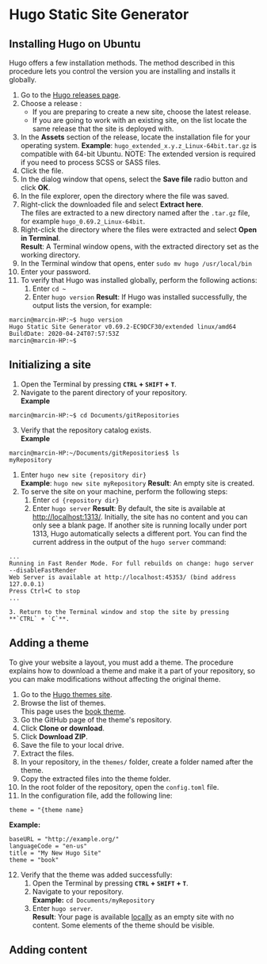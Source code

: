 # Hugo Static Site Generator

## Installing Hugo on Ubuntu
Hugo offers a few installation methods. The method described in this procedure lets you control the version you are installing and installs it globally.  

1. Go to the [Hugo releases page](https://github.com/gohugoio/hugo/releases).
2. Choose a release :
   - If you are preparing to create a new site, choose the latest release.
   - If you are going to work with an existing site, on the list locate the same release that the site is deployed with.
3. In the **Assets** section of the release, locate the installation file for your operating system.
**Example**: `hugo_extended_x.y.z_Linux-64bit.tar.gz` is compatible with 64-bit Ubuntu.
NOTE: The extended version is required if you need to process SCSS or SASS files.
4. Click the file.
5. In the dialog window that opens, select the **Save file** radio button and click **OK**.
6. In the file explorer, open the directory where the file was saved.
7. Right-click the downloaded file and select **Extract here**.  
   The files are extracted to a new directory named after the `.tar.gz` file, for example `hugo_0.69.2_Linux-64bit`.
8. Right-click the directory where the files were extracted and select **Open in Terminal**.  
**Result**: A Terminal window opens, with the extracted directory set as the working directory.
1. In the Terminal window that opens, enter `sudo mv hugo /usr/local/bin`
2. Enter your password.
3. To verify that Hugo was installed globally, perform the following actions:
   1. Enter `cd ~`
   2. Enter `hugo version`
   **Result**: If Hugo was installed successfully, the output lists the version, for example:  
```
marcin@marcin-HP:~$ hugo version
Hugo Static Site Generator v0.69.2-EC9DCF30/extended linux/amd64 BuildDate: 2020-04-24T07:57:53Z
marcin@marcin-HP:~$ 
```

## Initializing a site

1. Open the Terminal by pressing **`CTRL` + `SHIFT` + `T`**.
2. Navigate to the parent directory of your repository.  
**Example**
```
marcin@marcin-HP:~$ cd Documents/gitRepositories

```
3. Verify that the repository catalog exists.  
**Example**
```
marcin@marcin-HP:~/Documents/gitRepositories$ ls
myRepository

```
1. Enter `hugo new site {repository dir}`  
**Example**: `hugo new site myRepository`
**Result**: An empty site is created.
5. To serve the site on your machine, perform the following steps:
   1. Enter `cd {repository dir}`
   2. Enter `hugo server`
   **Result**: By default, the site is available at [http://localhost:1313/](http://localhost:1313/).  Initially, the site has no content and you can only see a blank page.
   If another site is running locally under port 1313, Hugo automatically selects a different port. You can find the current address in the output of the `hugo server` command:  
```
...
Running in Fast Render Mode. For full rebuilds on change: hugo server --disableFastRender
Web Server is available at http://localhost:45353/ (bind address 127.0.0.1)
Press Ctrl+C to stop
...
```
    3. Return to the Terminal window and stop the site by pressing **`CTRL` + `C`**.

## Adding a theme
To give your website a layout, you must add a theme. The procedure explains how to download a theme and make it a part of your repository, so you can make modifications without affecting the original theme.

1. Go to the [Hugo themes site](https://themes.gohugo.io/).
2. Browse the list of themes.  
This page uses the [book theme](https://themes.gohugo.io/hugo-book/).
3. Go the GitHub page of the theme's repository.
4. Click **Clone or download**.
5. Click **Download ZIP**.
6. Save the file to your local drive.
7. Extract the files.
8. In your repository, in the `themes/` folder, create a folder named after the theme.
9. Copy the extracted files into the theme folder.
10. In the root folder of the repository, open the `config.toml` file.
11. In the configuration file, add the following line:  
```
theme = "{theme name}
```
**Example:**
```
baseURL = "http://example.org/"
languageCode = "en-us"
title = "My New Hugo Site"
theme = "book"
```
12. Verify that the theme was added successfully:
    1. Open the Terminal by pressing **`CTRL` + `SHIFT` + `T`**.
    2. Navigate to your repository.  
    **Example:** `cd Documents/myRepository`
    3. Enter `hugo server`.  
    **Result**: Your page is available [locally](http://localhost:1313/) as an empty site with no content. Some elements of the theme should be visible.

## Adding content